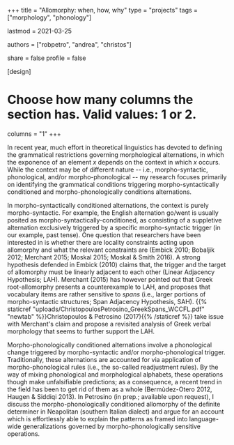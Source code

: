 +++
title = "Allomorphy: when, how, why"
type = "projects"
tags = ["morphology", "phonology"]

lastmod = 2021-03-25

authors = ["robpetro", "andrea", "christos"]

share = false
profile = false

[design]
  # Choose how many columns the section has. Valid values: 1 or 2.
  columns = "1"
+++

In recent year, much effort in theoretical linguistics has devoted to defining the grammatical restrictions governing morphological alternations, in which the exponence of an element _x_ depends on the context in which _x_ occurs. While the context may be of different nature -- i.e., morpho-syntactic, phonological, and/or morpho-phonological -- my research focuses primarily on identifying the grammatical conditions triggering morpho-syntactically conditioned and morpho-phonologically conditions alternations.

In morpho-syntactically conditioned alternations, the context is purely morpho-syntactic. For example, the English alternation go/went is usually posited as morpho-syntactically-conditioned, as consisting of a suppletive alternation exclusively triggered by a specific morpho-syntactic trigger (in our example, past tense). One question that researchers have been interested in is whether there are locality constraints acting upon allomorphy and what the relevant constraints are (Embick 2010; Bobaljik 2012; Merchant 2015; Moskal 2015; Moskal & Smith 2016). A strong hypothesis defended in Embick (2010) claims that, the trigger and the target of allomorphy must be linearly adjacent to each other (Linear Adjacency Hypothesis; LAH). Merchant (2015) has however pointed out that Greek root-allomorphy presents a counterexample to LAH, and proposes that vocabulary items are rather sensitive to _spans_ (i.e., larger portions of morpho-syntactic structures; Span Adjacency Hypothesis, SAH). {{% staticref "uploads/ChristopoulosPetrosino_GreekSpans_WCCFL.pdf" "newtab" %}}Christopoulos & Petrosino (2017){{% /staticref %}} take issue with Merchant's claim and propose a revisited analysis of Greek verbal morphology that seems to further support the LAH. 

Morpho-phonologically conditioned alternations involve a phonological change triggered by morpho-syntactic and/or morpho-phonological trigger. Traditionally, these alternations are accounted for via application of morpho-phonological rules (i.e., the so-called readjustment rules). By the way of mixing phonological and morphological alphabets, these operations though make unfalsifiable predictions; as a consequence, a recent trend in the field has been to get rid of them as a whole (Bermùdez-Otero 2012, Haugen & Siddiqi 2013). In Petrosino (in prep.; available upon request), I discuss the morpho-phonologically conditioned allomorphy of the definite determiner in Neapolitan (southern Italian dialect) and argue for an account which is effortlessly able to explain the patterns as framed into language-wide generalizations governed by morpho-phonologically sensitive operations. 

